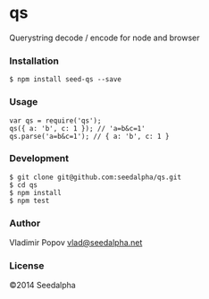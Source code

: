 # qs

Querystring decode / encode for node and browser

### Installation

    $ npm install seed-qs --save

### Usage

    var qs = require('qs');
    qs({ a: 'b', c: 1 }); // 'a=b&c=1'
    qs.parse('a=b&c=1'); // { a: 'b', c: 1 }

### Development

    $ git clone git@github.com:seedalpha/qs.git
    $ cd qs
    $ npm install
    $ npm test

### Author

Vladimir Popov <vlad@seedalpha.net>

### License

©2014 Seedalpha